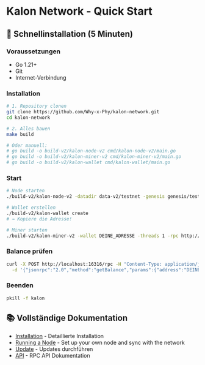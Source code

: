 # Kalon Network - Quick Start

## 🚀 Schnellinstallation (5 Minuten)

### Voraussetzungen
- Go 1.21+
- Git
- Internet-Verbindung

### Installation

```bash
# 1. Repository clonen
git clone https://github.com/Why-x-Phy/kalon-network.git
cd kalon-network

# 2. Alles bauen
make build

# Oder manuell:
# go build -o build-v2/kalon-node-v2 cmd/kalon-node-v2/main.go
# go build -o build-v2/kalon-miner-v2 cmd/kalon-miner-v2/main.go
# go build -o build-v2/kalon-wallet cmd/kalon-wallet/main.go
```

### Start

```bash
# Node starten
./build-v2/kalon-node-v2 -datadir data-v2/testnet -genesis genesis/testnet.json -rpc :16316 > /tmp/kalon_node.log 2>&1 &

# Wallet erstellen
./build-v2/kalon-wallet create
# → Kopiere die Adresse!

# Miner starten
./build-v2/kalon-miner-v2 -wallet DEINE_ADRESSE -threads 1 -rpc http://localhost:16316 > /tmp/kalon_miner.log 2>&1 &
```

### Balance prüfen

```bash
curl -X POST http://localhost:16316/rpc -H "Content-Type: application/json" \
  -d '{"jsonrpc":"2.0","method":"getBalance","params":{"address":"DEINE_ADRESSE"},"id":2}' | jq -r .result
```

### Beenden

```bash
pkill -f kalon
```

## 📚 Vollständige Dokumentation

- [Installation](INSTALLATION.md) - Detaillierte Installation
- [Running a Node](RUNNING_A_NODE.md) - Set up your own node and sync with the network
- [Update](UPDATE.md) - Updates durchführen
- [API](API.md) - RPC API Dokumentation

